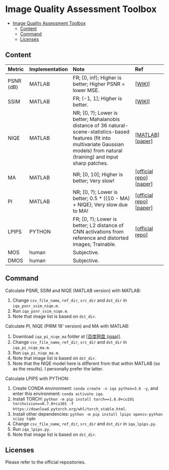 # Image Quality Assessment Toolbox

- [Image Quality Assessment Toolbox](#image-quality-assessment-toolbox)
  - [Content](#content)
  - [Command](#command)
  - [Licenses](#licenses)

## Content

|Metric|Implementation|Note|Ref|
|:-|:-|:-|:-|
|PSNR (dB)|MATLAB|FR; [0, inf); Higher is better; Higher PSNR = lower MSE.|[[WIKI]](https://en.wikipedia.org/wiki/Peak_signal-to-noise_ratio)|
|SSIM|MATLAB|FR; (-1, 1]; Higher is better.|[[WIKI]](https://en.wikipedia.org/wiki/Structural_similarity)|
|NIQE|MATLAB|NR; [0, ?); Lower is better; Mahalanobis distance of 36 natural-scene-statistics-based features (fit into multivariate Gaussian models) from natural (training) and input sharp patches.|[[MATLAB]](https://www.mathworks.com/help/images/ref/niqe.html) [[paper]](https://ieeexplore.ieee.org/document/6353522)|
|MA|MATLAB|NR; [0, 10]; Higher is better; Very slow!|[[official repo]](https://github.com/chaoma99/sr-metric) [[paper]](https://arxiv.org/abs/1612.05890)|
|PI|MATLAB|NR; [0, ?); Lower is better; 0.5 * ((10 - MA) + NIQE); Very slow due to MA!|[[official repo]](https://github.com/roimehrez/PIRM2018) [[paper]](https://arxiv.org/abs/1809.07517)|
|LPIPS|PYTHON|FR; [0, ?); Lower is better; L2 distance of CNN activations from reference and distorted images; Trainable.|[[official repo]](https://github.com/richzhang/PerceptualSimilarity)|
|MOS|human|Subjective.|
|DMOS|human|Subjective.|

## Command

Calculate PSNR, SSIM and NIQE (MATLAB version) with MATLAB:

1. Change `csv_file_name`, `ref_dir`, `src_dir` and `dst_dir` in `iqa_psnr_ssim_niqe.m`.
2. Run `iqa_psnr_ssim_niqe.m`.
3. Note that image list is based on `dst_dir`.

Calculate PI, NIQE (PIRM 18' version) and MA with MATLAB:

1. Download `iqa_pi_niqe_ma` folder at [[百度网盘 (iqaa)]](链接:https://pan.baidu.com/s/1jJB7EjdhPchGJ6XFKxF6IA).
2. Change `csv_file_name`, `ref_dir`, `src_dir` and `dst_dir` in `iqa_pi_niqe_ma.m`.
3. Run `iqa_pi_niqe_ma.m`.
4. Note that image list is based on `dst_dir`.
5. Note that the NIQE model here is different from that within MATLAB (so as the results). I personally prefer the latter.

Calculate LPIPS with PYTHON:

1. Create CONDA environment: `conda create -n iqa python=3.6 -y`, and enter this environment: `conda activate iqa`.
2. Install TORCH: `python -m pip install torch==1.6.0+cu101 torchvision==0.7.0+cu101 -f https://download.pytorch.org/whl/torch_stable.html`.
3. Install other dependencies: `python -m pip install lpips opencv-python scipy tqdm`
4. Change `csv_file_name`, `ref_dir`, `src_dir` and `dst_dir` in `iqa_lpips.py`.
5. Run `iqa_lpips.py`.
6. Note that image list is based on `dst_dir`.

## Licenses

Please refer to the official repositories.
